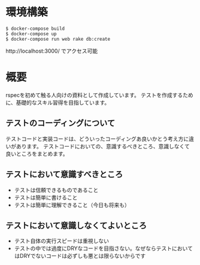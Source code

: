 # 環境構築
```
$ docker-compose build
$ docker-compose up
$ docker-compose run web rake db:create
```
http://localhost:3000/
でアクセス可能

# 概要
rspecを初めて触る人向けの資料として作成しています。
テストを作成するために、基礎的なスキル習得を目指しています。

## テストのコーディングについて
テストコードと実装コードは、どういったコーディングあ良いかとう考え方に違いがあります。
テストコードにおいての、意識するべきところ、意識しなくて良いところをまとめます。

## テストにおいて意識すべきところ
- テストは信頼できるものであること
- テストは簡単に書けること
- テストは簡単に理解できること（今日も将来も）

## テストにおいて意識しなくてよいところ
- テスト自体の実行スピードは重視しない
- テストの中では過度にDRYなコードを目指さない。なぜならテストにおいてはDRYでないコードは必ずしも悪とは限らないからです
